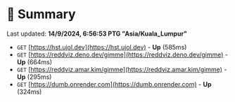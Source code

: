 # 📖 Summary
Last updated: **14/9/2024, 6:56:53 PTG "Asia/Kuala_Lumpur"**

- `GET` [https://hst.ujol.dev](https://hst.ujol.dev) - **Up** (585ms)
- `GET` [https://reddviz.deno.dev/gimme](https://reddviz.deno.dev/gimme) - **Up** (664ms)
- `GET` [https://reddviz.amar.kim/gimme](https://reddviz.amar.kim/gimme) - **Up** (295ms)
- `GET` [https://dumb.onrender.com](https://dumb.onrender.com) - **Up** (324ms)
